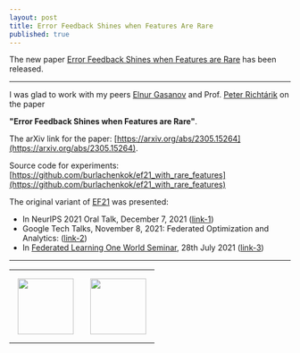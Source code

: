 ```yaml
---
layout: post
title: Error Feedback Shines when Features Are Rare
published: true
---
```


The new paper [Error Feedback Shines when Features are Rare](https://arxiv.org/abs/2305.15264) has been released.

---

I was glad to work with my peers [Elnur Gasanov](https://elnurgasanov.com/) and Prof. [Peter Richtárik](https://richtarik.org/) on the paper 

**"Error Feedback Shines when Features are Rare"**.

The arXiv link for the paper: [https://arxiv.org/abs/2305.15264](https://arxiv.org/abs/2305.15264). 

Source code for experiments: [https://github.com/burlachenkok/ef21_with_rare_features](https://github.com/burlachenkok/ef21_with_rare_features)

The original variant of [EF21](https://arxiv.org/abs/2106.05203) was presented:

* In NeurIPS 2021 Oral Talk, December 7, 2021 ([link-1](https://nips.cc/Conferences/2021/Schedule?type=Oral))
* Google Tech Talks, November 8, 2021: Federated Optimization and Analytics: ([link-2](https://youtu.be/aD3o_f7tf28?t=128))
* In [Federated Learning One World Seminar](https://sites.google.com/view/one-world-seminar-series-flow/home?authuser=0), 28th July 2021 ([link-3](https://www.youtube.com/watch?v=rjWze5rcSUM&t=3367s&ab_channel=FederatedLearningOneWorldSeminar))

---

<table style="text-align:center;">
<tr>
<td style="padding:15px;text-align:center;vertical-align:middle;"> <img height="100px" src="https://burlachenkok.github.io/materials/KAUST-logo.png"/> </td> 
<td style="padding:15px;text-align:center;vertical-align:middle;"> <img height="100px" src="https://burlachenkok.github.io/materials/SDAIA-Logo-2.png"/> </td> 
</tr>
</table>
